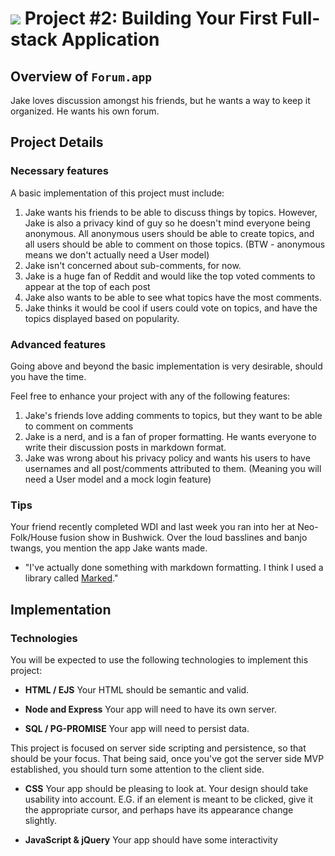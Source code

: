 # ![](https://ga-dash.s3.amazonaws.com/production/assets/logo-9f88ae6c9c3871690e33280fcf557f33.png) Project #2: Building Your First Full-stack Application

## Overview of `Forum.app`

Jake loves discussion amongst his friends, but he wants a way to keep it organized. 
He wants his own forum.

## Project Details

### Necessary features

A basic implementation of this project must include:

1. Jake wants his friends to be able to discuss things by topics. However, 
Jake is also a privacy kind of guy so he doesn't mind everyone being anonymous. 
All anonymous users should be able to create topics, and all users should be 
able to comment on those topics. (BTW - anonymous means we don't actually need a User model)
2. Jake isn't concerned about sub-comments, for now.
3. Jake is a huge fan of Reddit and would like the top voted comments to appear at the top
of each post
4. Jake also wants to be able to see what topics have the most comments.
5. Jake thinks it would be cool if users could vote on topics, and have the 
topics displayed based on popularity.

###  Advanced features

Going above and beyond the basic implementation is very desirable, should you 
have the time.

Feel free to enhance your project with any of the following features:

1. Jake's friends love adding comments to topics, but they want to be able to 
comment on comments
2. Jake is a nerd, and is a fan of proper formatting. He wants everyone to write 
their discussion posts in markdown format.
3. Jake was wrong about his privacy policy and wants his users to have usernames 
and all post/comments attributed to them. (Meaning you will need a User model and
 a mock login feature)

### Tips

Your friend recently completed WDI and last week you ran into her at 
Neo-Folk/House fusion show in Bushwick. Over the loud basslines and banjo twangs, 
you mention the app Jake wants made.

- "I've actually done something with markdown formatting. I think I used a 
library called [Marked][marked]."

[marked]: https://www.npmjs.com/package/marked

## Implementation

### Technologies

You will be expected to use the following technologies to implement this project:

- **HTML / EJS**
  Your HTML should be semantic and valid.

- **Node and Express**
  Your app will need to have its own server.

- **SQL / PG-PROMISE**
  Your app will need to persist data.

This project is focused on server side scripting and persistence, so that should 
be your focus. That being said, once you've got the server side MVP established, 
you should turn some attention to the client side.

- **CSS**
  Your app should be pleasing to look at. Your design should take usability into 
  account. E.G. if an element is meant to be clicked, give it the appropriate 
  cursor, and perhaps have its appearance change slightly.

- **JavaScript & jQuery**
  Your app should have some interactivity